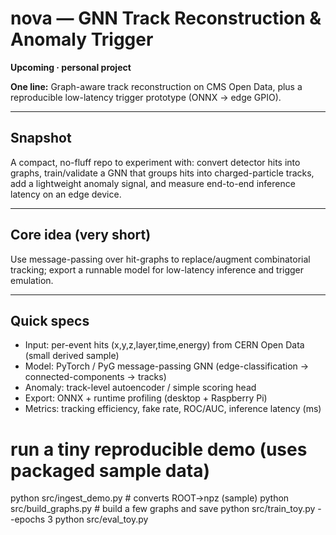 # nova — GNN Track Reconstruction & Anomaly Trigger  
**Upcoming · personal project**

**One line:** Graph-aware track reconstruction on CMS Open Data, plus a reproducible low-latency trigger prototype (ONNX → edge GPIO).

---

## Snapshot
A compact, no-fluff repo to experiment with: convert detector hits into graphs, train/validate a GNN that groups hits into charged-particle tracks, add a lightweight anomaly signal, and measure end-to-end inference latency on an edge device.

---

## Core idea (very short)
Use message-passing over hit-graphs to replace/augment combinatorial tracking; export a runnable model for low-latency inference and trigger emulation.

---

## Quick specs
- Input: per-event hits (x,y,z,layer,time,energy) from CERN Open Data (small derived sample)  
- Model: PyTorch / PyG message-passing GNN (edge-classification → connected-components → tracks)  
- Anomaly: track-level autoencoder / simple scoring head  
- Export: ONNX + runtime profiling (desktop + Raspberry Pi)  
- Metrics: tracking efficiency, fake rate, ROC/AUC, inference latency (ms)
# run a tiny reproducible demo (uses packaged sample data)
python src/ingest_demo.py         # converts ROOT→npz (sample)
python src/build_graphs.py        # build a few graphs and save
python src/train_toy.py --epochs 3
python src/eval_toy.py
